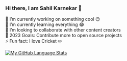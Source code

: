 ### Hi there, I am Sahil Karnekar 👋

🔭 I’m currently working on something cool 😉 <br />
🌱 I’m currently learning everything 😂<br />
👯 I’m looking to collaborate with other content creators<br />
🎯 2023 Goals: Contribute more to open source projects<br />
⚡ Fun fact: I love Cricket ✏️<br />

<!-- [![My GitHub Stats](https://github-readme-stats.vercel.app/api/?username=sahilkarnekar1&count_private=true&theme=tokyonight&showicons=true)]() <br /> -->
[![My GitHub Language Stats](https://github-readme-stats.vercel.app/api/top-langs/?username=sahilkarnekar1&langs_count=5&theme=tokyonight)]() <br />
